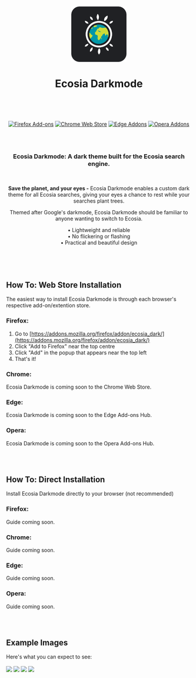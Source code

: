 <p align="center"><a href="https://kwii.tk" target="_blank" rel="noreferrer noopener"><img width="150" alt="Ecosia Darkmode Logo" src="https://raw.githubusercontent.com/KwiiHours/EcosiaDark/main/chromium/images/logo.png"></a></p>
<h1 align="center">Ecosia Darkmode<br/><br/></h1>

<br/>
<p align="center"><a rel="noreferrer noopener" href="https://addons.mozilla.org/firefox/addon/ecosia_dark/"><img alt="Firefox Add-ons" src="https://img.shields.io/badge/Firefox-202124.svg?&style=for-the-badge&logo=firefox-browser&logoColor=white"></a>   <a rel="noreferrer noopener" href="#coming_soon"><img alt="Chrome Web Store" src="https://img.shields.io/badge/Chrome-202124.svg?&style=for-the-badge&logo=google-chrome&logoColor=white"></a>  <a rel="noreferrer noopener" href="#coming_soon"><img alt="Edge Addons" src="https://img.shields.io/badge/Edge-202124.svg?&style=for-the-badge&logo=microsoft-edge&logoColor=white"></a>
  <a rel="noreferrer noopener" href="#coming_soon"><img alt="Opera Addons" src="https://img.shields.io/badge/Opera-202124.svg?&style=for-the-badge&logo=opera&logoColor=white"></a>
<h2> </h2>
<br/>
<h3 align="center"> Ecosia Darkmode: A dark theme built for the Ecosia search engine.</h3>
<br/>
<p align="center"><strong>Save the planet, and your eyes -</strong> Ecosia Darkmode enables a custom dark theme for all Ecosia searches, giving your eyes a chance to rest while your searches plant trees. </p>

<p align="center">Themed after Google's darkmode, Ecosia Darkmode should be familiar to anyone wanting to switch to Ecosia.</p>


<p align="center">• Lightweight and reliable<br/>
• No flickering or flashing<br/>
• Practical and beautiful design</p>
</p>
<br/>
<br/>
<br/>

## How To:  Web Store Installation
The easiest way to install Ecosia Darkmode is through each browser's respective add-on/extention store.

### Firefox:
1. Go to [https://addons.mozilla.org/firefox/addon/ecosia_dark/](https://addons.mozilla.org/firefox/addon/ecosia_dark/)
2. Click "Add to Firefox" near the top centre
3. Click "Add" in the popup that appears near the top left
4. That's it!

### Chrome:
Ecosia Darkmode is coming soon to the Chrome Web Store.

### Edge:
Ecosia Darkmode is coming soon to the Edge Add-ons Hub.

### Opera:
Ecosia Darkmode is coming soon to the Opera Add-ons Hub.

<br/><br/>

## How To:  Direct Installation
Install Ecosia Darkmode directly to your browser (not recommended)

### Firefox:
Guide coming soon.

### Chrome:
Guide coming soon.

### Edge:
Guide coming soon.

### Opera:
Guide coming soon.

<br/><br/>
## Example Images
Here's what you can expect to see:
<br/><br/>
<a href="https://i.imgur.com/y3UZZn5.jpg" target="_blank" rel="noreferrer noopener"><img width="400" src="https://i.imgur.com/y3UZZn5.jpg"></a>
<a href="https://i.imgur.com/VI04gF9.jpg" target="_blank" rel="noreferrer noopener"><img width="400" src="https://i.imgur.com/VI04gF9.jpg"></a>
<a href="https://i.imgur.com/udxaSBP.jpg" target="_blank" rel="noreferrer noopener"><img width="400" src="https://i.imgur.com/udxaSBP.jpg"></a>
<a href="https://i.imgur.com/Q8aoISS.jpg" target="_blank" rel="noreferrer noopener"><img width="400" src="https://i.imgur.com/Q8aoISS.jpg"></a>
